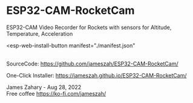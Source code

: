 # ESP32-CAM-RocketCam
ESP32-CAM Video Recorder for Rockets with sensors for Altitude, Temperature, Acceleration





<script
  type="module"
  src="https://unpkg.com/esp-web-tools@8.0.1/dist/web/install-button.js?module"
></script>

<esp-web-install-button
  manifest="./manifest.json"
></esp-web-install-button>
     
<br>     
SourceCode: <a href="https://github.com/jameszah/ESP32-CAM-RocketCam/">https://github.com/jameszah/ESP32-CAM-RocketCam/</a>       
     
One-Click Installer: <a href="https://jameszah.github.io/ESP32-CAM-RocketCam/">https://jameszah.github.io/ESP32-CAM-RocketCam/</a>       
     
James Zahary - Aug 28, 2022      
Free coffee <a href="https://ko-fi.com/jameszah">https://ko-fi.com/jameszah/</a>    



